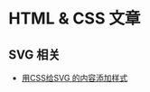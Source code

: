 # HTML & CSS 文章

## SVG 相关

- [用CSS给SVG <use>的内容添加样式](https://www.w3cplus.com/svg/styling-svg-use-content-css.html)
